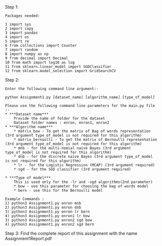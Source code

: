 Step 1:

    Packages needed:

	1 import sys
	2 import copy 
	3 import pandas
	4 import os 
	5 import re
	6 from collections import Counter 
	7 import random
	8 import numpy as np
	9 from decimal import Decimal 
	10 from math import log10 as log
	11 from sklearn.linear_model import SGDClassifier 
	12 from sklearn.model_selection import GridSearchCV 
	

Step 2:

	Enter the following command line argument:-
	
	python Assignment1.py [dataset_name] [algorithm_name] [type_of_model]

	Please use the following command line parameters for the main.py file :-
	* ***Dataset name***
		Provide the name of folder for the dataset
		Dataset folder names : enron, enron1, enron2
	* ***Algorithm name*** 
		* matrix_bow - To get the matrix of Bag of words representation (3rd argument type_of_model is not required for this algorithm) 
		* matrix_bernoulli - To get the matrix of Bernoulli representation (3rd argument type_of_model is not required for this algorithm) 
		* mnb - for the multi-nomial naive Bayes (3rd argument type_of_model is not required for this algorithm) 
		* dnb - for the discrete naive Bayes (3rd argument type_of_model is not required for this algorithm) 
		* lr - for the Logistic Regression (MCAP) (3rd argument required) 
		* sgd - for the SGD classifier (3rd argument required)
		
	* ***Type of model***
		This is used only for the -lr and -sgd algorithms(2nd parameter) 
		* bow - use this parameter for choosing the bag of words model 
		* bern - use this for the Bernoulli model
		
	Example Commands : 
	1) python3 Assignment1.py enron mnb
    2) python3 Assignment1.py enron dnb
	3) python3 Assignment1.py enron lr bern
    4) python3 Assignment1.py enron1 lr bow
	3) python3 Assignment1.py enron2 sgd bow
	4) python3 Assignment1.py enron2 sgd bern

Step 3:
	Find the complete report of this assignment with the name Assignment1Report.pdf